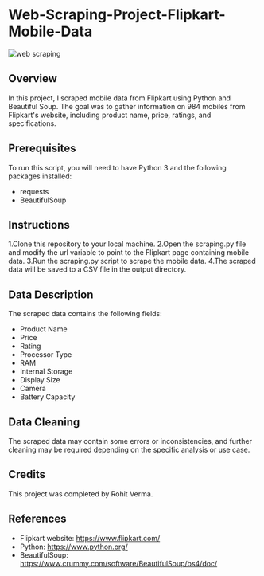 # Web-Scraping-Project-Flipkart-Mobile-Data
![web scraping](https://phreesite.com/wp-content/uploads/2020/08/Web-Scraping.jpg)
## Overview
In this project, I scraped mobile data from Flipkart using Python and Beautiful Soup. The goal was to gather information on 984 mobiles from Flipkart's website, including product name, price, ratings, and specifications.

## Prerequisites
To run this script, you will need to have Python 3 and the following packages installed:
- requests
- BeautifulSoup

## Instructions
1.Clone this repository to your local machine.
2.Open the scraping.py file and modify the url variable to point to the Flipkart page containing mobile data.
3.Run the scraping.py script to scrape the mobile data.
4.The scraped data will be saved to a CSV file in the output directory.

## Data Description
The scraped data contains the following fields:
- Product Name
- Price
- Rating
- Processor Type
- RAM
- Internal Storage
- Display Size
- Camera
- Battery Capacity
## Data Cleaning
The scraped data may contain some errors or inconsistencies, and further cleaning may be required depending on the specific analysis or use case.

## Credits
This project was completed by Rohit Verma.

## References
- Flipkart website: https://www.flipkart.com/
- Python: https://www.python.org/
- BeautifulSoup: https://www.crummy.com/software/BeautifulSoup/bs4/doc/
